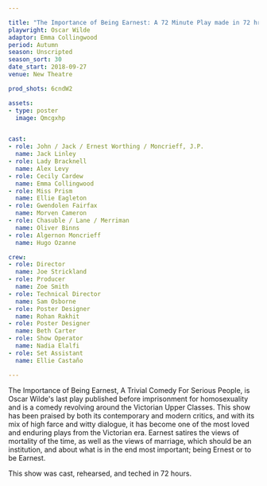 ```yaml
---

title: "The Importance of Being Earnest: A 72 Minute Play made in 72 hrs"
playwright: Oscar Wilde
adaptor: Emma Collingwood
period: Autumn
season: Unscripted
season_sort: 30
date_start: 2018-09-27
venue: New Theatre

prod_shots: 6cndW2

assets:
- type: poster
  image: Qmcgxhp


cast:
- role: John / Jack / Ernest Worthing / Moncrieff, J.P.
  name: Jack Linley
- role: Lady Bracknell
  name: Alex Levy
- role: Cecily Cardew 
  name: Emma Collingwood
- role: Miss Prism
  name: Ellie Eagleton
- role: Gwendolen Fairfax
  name: Morven Cameron
- role: Chasuble / Lane / Merriman
  name: Oliver Binns
- role: Algernon Moncrieff
  name: Hugo Ozanne

crew:
- role: Director
  name: Joe Strickland
- role: Producer
  name: Zoe Smith
- role: Technical Director
  name: Sam Osborne
- role: Poster Designer
  name: Rohan Rakhit
- role: Poster Designer
  name: Beth Carter
- role: Show Operator
  name: Nadia Elalfi 
- role: Set Assistant
  name: Ellie Castaño

---
```


The Importance of Being Earnest, A Trivial Comedy For Serious People, is Oscar Wilde's last play published before imprisonment for homosexuality and is a comedy revolving around the Victorian Upper Classes. This show has been praised by both its contemporary and modern critics, and with its mix of high farce and witty dialogue, it has become one of the most loved and enduring plays from the Victorian era. Earnest satires the views of mortality of the time, as well as the views of marriage, which should be an institution, and about what is in the end most important; being Ernest or to be Earnest.

This show was cast, rehearsed, and teched in 72 hours.
